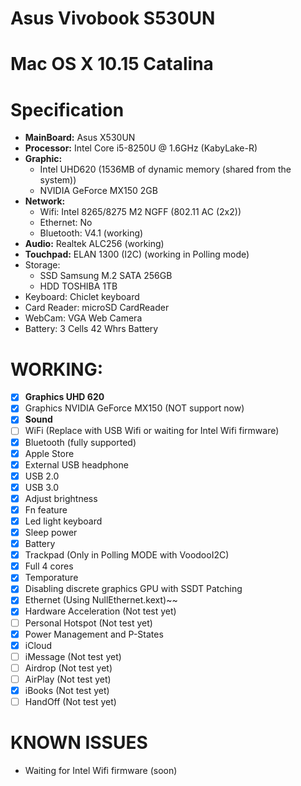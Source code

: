 # Asus Vivobook S530UN
# Mac OS X 10.15 Catalina


# Specification
- **MainBoard:** Asus X530UN
- **Processor:** Intel Core i5-8250U @ 1.6GHz (KabyLake-R)
- **Graphic:** 
  + Intel UHD620 (1536MB of dynamic memory (shared from the system))
  + NVIDIA GeForce MX150 2GB
- **Network:**
  + Wifi: Intel 8265/8275 M2 NGFF (802.11 AC (2x2)) <use USB Wifi Comfast CF-811AC instead>
  + Ethernet: No
  + Bluetooth: V4.1 (working)
- **Audio:** Realtek ALC256 (working)
- **Touchpad:** ELAN 1300 (I2C) (working in Polling mode)
- Storage:
  + SSD Samsung M.2 SATA 256GB
  + HDD TOSHIBA 1TB
- Keyboard: Chiclet keyboard 
- Card Reader: microSD CardReader
- WebCam: VGA Web Camera
- Battery: 3 Cells 42 Whrs Battery

# WORKING:
- [x] **Graphics UHD 620**
- [x] Graphics NVIDIA GeForce MX150 (NOT support now)
- [x] **Sound**
- [ ] WiFi (Replace with USB Wifi or waiting for Intel Wifi firmware)
- [x] Bluetooth (fully supported)
- [x] Apple Store
- [x] External USB headphone
- [x] USB 2.0
- [x] USB 3.0
- [x] Adjust brightness
- [x] Fn feature
- [x] Led light keyboard
- [x] Sleep power
- [x] Battery
- [x] Trackpad (Only in Polling MODE with VoodooI2C)
- [x] Full 4 cores
- [x] Temporature
- [x] Disabling discrete graphics GPU with SSDT Patching
- [x] Ethernet (Using NullEthernet.kext)~~
- [x] Hardware Acceleration (Not test yet)
- [ ] Personal Hotspot (Not test yet)
- [x] Power Management and P-States
- [x] iCloud 
- [ ] iMessage (Not test yet)
- [ ] Airdrop (Not test yet)
- [ ] AirPlay (Not test yet)
- [x] iBooks (Not test yet)
- [ ] HandOff (Not test yet)

# KNOWN ISSUES
- Waiting for Intel Wifi firmware (soon) 
